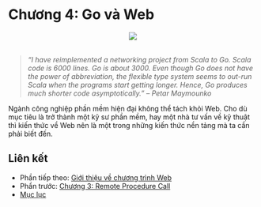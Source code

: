 # Chương 4: Go và Web

<div align="center">
	<img src="../images/ch5.png">
	<br/>
	<span align="center">
		<i></i>
	</span>
</div>
<br/>

>*“I have reimplemented a networking project from Scala to Go. Scala code is 6000 lines. Go is about 3000. Even though Go does not have the power of abbreviation, the flexible type system seems to out-run Scala when the programs start getting longer. Hence, Go produces much shorter code asymptotically.” – Petar Maymounko*

Ngành công nghiệp phần mềm hiện đại không thể tách khỏi Web. Cho dù mục tiêu là trở thành một kỹ sư phần mềm, hay một nhà tư vấn về kỹ thuật thì kiến thức về Web nên là một trong những kiến thức nền tảng mà ta cần phải biết đến.

## Liên kết
* Phần tiếp theo: [Giới thiệu về chương trình Web](./ch4-01-intro.md)
* Phần trước: [Chương 3: Remote Procedure Call](../ch3-rpc/README.md)
* [Mục lục](../SUMMARY.md)